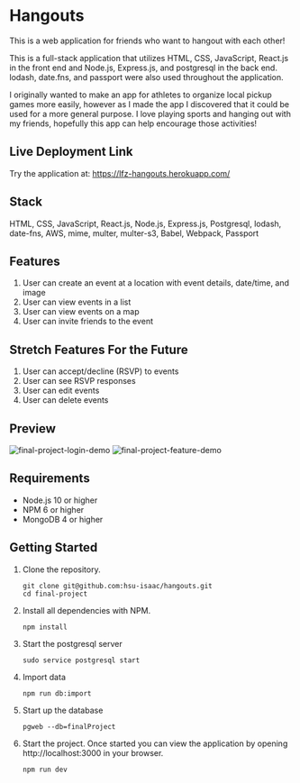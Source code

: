 # Hangouts

This is a web application for friends who want to hangout with each other!

This is a full-stack application that utilizes HTML, CSS, JavaScript, React.js in the front end and Node.js, Express.js, and postgresql in the back end. lodash, date.fns, and passport were also used throughout the application.

I originally wanted to make an app for athletes to organize local pickup games more easily, however as I made the app I discovered that it could be used for a more general purpose. I love playing sports and hanging out with my friends, hopefully this app can help encourage those activities!

## Live Deployment Link

Try the application at: https://lfz-hangouts.herokuapp.com/

## Stack

HTML, CSS, JavaScript, React.js, Node.js, Express.js, Postgresql, lodash, date-fns, AWS, mime, multer, multer-s3, Babel, Webpack, Passport

## Features
1. User can create an event at a location with event details, date/time, and image
2. User can view events in a list
3. User can view events on a map
4. User can invite friends to the event

## Stretch Features For the Future
1. User can accept/decline (RSVP) to events
2. User can see RSVP responses
3. User can edit events
4. User can delete events

## Preview

![final-project-login-demo](https://user-images.githubusercontent.com/85271794/134993240-08ce3c1e-cfba-4cdb-875a-09b872f3d1bd.gif)
![final-project-feature-demo](https://user-images.githubusercontent.com/85271794/134993594-085820f3-b95c-47a7-b28b-4314562d4ed0.gif)

## Requirements
- Node.js 10 or higher
- NPM 6 or higher
- MongoDB 4 or higher

## Getting Started

1. Clone the repository.

    ```shell
    git clone git@github.com:hsu-isaac/hangouts.git
    cd final-project
    ```

1. Install all dependencies with NPM.

    ```shell
    npm install
    ```

1. Start the postgresql server

    ```shell
    sudo service postgresql start
    ```
    
1. Import data

    ```shell
    npm run db:import
    ```

1. Start up the database

    ```shell
    pgweb --db=finalProject
    ```

1. Start the project. Once started you can view the application by opening http://localhost:3000 in your browser.

    ```shell
    npm run dev
